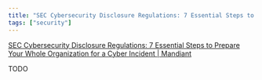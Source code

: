 ```yaml
---
title: "SEC Cybersecurity Disclosure Regulations: 7 Essential Steps to Prepare Your Whole Organization for a Cyber Incident　を読んで"
tags: ["security"]
---
```


[SEC Cybersecurity Disclosure Regulations: 7 Essential Steps to Prepare Your Whole Organization for a Cyber Incident | Mandiant](https://www.mandiant.com/resources/blog/sec-regulations-prepare-incident?mkt_tok=NTY1LVBFSS05NTIAAAGO3nHcAJaIiRg9XKwnh66uiZc2ZKrv7vH6yNxzwqFNomky6RNHCKmNEOo-5cbuc9PqxbptEWaJaO4n6EIle0ewMJTgRo_5IYa-QqOhoj70vyUrQw)

TODO